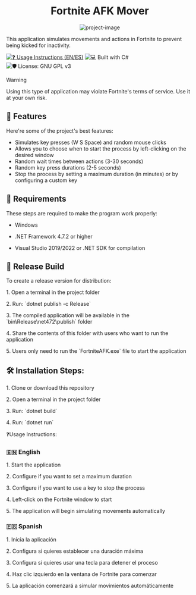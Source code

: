 ﻿<h1 align="center" id="title">Fortnite AFK Mover</h1>

<p align="center"><img src="https://socialify.git.ci/theMergeMaster/XPFarm/image?language=1&amp;name=1&amp;owner=1&amp;pattern=Floating+Cogs&amp;stargazers=1&amp;theme=Auto" alt="project-image"></p>

<p id="description">This application simulates movements and actions in Fortnite to prevent being kicked for inactivity.</p>



[![❓ Usage Instructions (EN/ES)](https://img.shields.io/badge/❓-Usage%20Instructions-blue?style=flat)](#usage-instructions)
![💻 Built with C#](https://img.shields.io/badge/💻%20Built%20with-csharp-178600?style=flat&logo=csharp&logoColor=white)
![🛡️ License: GNU GPL v3](https://img.shields.io/badge/🛡️%20License-GNU%20GPL%20v3-blue?style=flat)



> [!WARNING]  
> Using this type of application may violate Fortnite's terms of service. Use it at your own risk.



<h2>🧐 Features</h2>

Here're some of the project's best features:

*   Simulates key presses (W S Space) and random mouse clicks
*   Allows you to choose when to start the process by left-clicking on the desired window
*   Random wait times between actions (3-30 seconds)
*   Random key press durations (2-5 seconds)
*   Stop the process by setting a maximum duration (in minutes) or by configuring a custom key



<h2>📝 Requirements</h2>

These steps are required to make the program work properly:

* Windows

* .NET Framework 4.7.2 or higher

* Visual Studio 2019/2022 or .NET SDK for compilation



<h2>🚀 Release Build</h2>

To create a release version for distribution:

<p>1. Open a terminal in the project folder</p>

<p>2. Run: `dotnet publish -c Release`</p>

<p>3. The compiled application will be available in the `bin\Release\net472\publish` folder</p>

<p>4. Share the contents of this folder with users who want to run the application</p>

<p>5. Users only need to run the `FortniteAFK.exe` file to start the application</p>



<h2>🛠️ Installation Steps:</h2>

<p>1. Clone or download this repository</p>

<p>2. Open a terminal in the project folder</p>

<p>3. Run: `dotnet build`</p>

<p>4. Run: `dotnet run`</p>



</h2 id="usage-instructions">❓Usage Instructions:</h2>

<h3>🇪🇳 English</h3>

<p>1. Start the application</p>

<p>2. Configure if you want to set a maximum duration</p>

<p>3. Configure if you want to use a key to stop the process</p>

<p>4. Left-click on the Fortnite window to start</p>

<p>5. The application will begin simulating movements automatically</p>

<h3>🇪🇸 Spanish</h3>

<p>1. Inicia la aplicación</p>

<p>2. Configura si quieres establecer una duración máxima</p>

<p>3. Configura si quieres usar una tecla para detener el proceso</p>

<p>4. Haz clic izquierdo en la ventana de Fortnite para comenzar</p>

<p>5. La aplicación comenzará a simular movimientos automáticamente</p>
